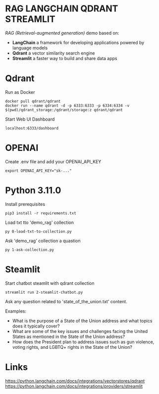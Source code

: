 # RAG LANGCHAIN QDRANT STREAMLIT

_RAG (Retrieval-augmented generation)_ demo based on: 
* **LangChain** a framework for developing applications powered by language models 
* **Qdrant** a vector similarity search engine
* **Streamlit**  a faster way to build and share data apps

# Qdrant 

Run as Docker
```
docker pull qdrant/qdrant
docker run --name qdrant -d -p 6333:6333 -p 6334:6334 -v $(pwd)/qdrant_storage:/qdrant/storage:z qdrant/qdrant
```

Start Web UI Dashboard

```
localhost:6333/dashboard
```

# OPENAI
Create .env file and add your OPENAI_API_KEY

```
export OPENAI_API_KEY="sk-..."
```

# Python 3.11.0
Install prerequisites

```
pip3 install -r requirements.txt
```

Load txt tto 'demo_rag' collection
```
py 0-load-txt-to-collection.py
```

Ask 'demo_rag' collection a quastion
```
py 1-ask-collection.py
```

# Steamlit 

Start chatbot steamlit with qdrant collection

```
streamlit run 2-steamlit-chatbot.py
```

Ask any question related to 'state_of_the_union.txt' content.

Examples:

* What is the purpose of a State of the Union address and what topics does it typically cover?
* What are some of the key issues and challenges facing the United States as mentioned in the State of the Union address?
* How does the President plan to address issues such as gun violence, voting rights, and LGBTQ+ rights in the State of the Union?


# Links
https://python.langchain.com/docs/integrations/vectorstores/qdrant
https://python.langchain.com/docs/integrations/providers/streamlit

